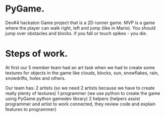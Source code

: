 # PyGame.
Dev#4 hackaton Game project that is a 2D runner game.
MVP is a game where the player can walk right, left and jump (like in Mario). You should jump over obstacles and blocks. if you fall or touch spikes - you die.


# Steps of work.
At first our 5 member team had an art task when we had to create some textures for objects in the game like clouds, blocks, sun, snowflakes, rain, snowdrifts, holes and others.

Our team has:
2 artists (so we need 2 artists because we have to create really plenty of textures)
1 programmer (we use python to create the game using PyGame python gamedev library)
2 helpers (helpers assist programmer and artist to work connected, they review code and explain features to programmer)

